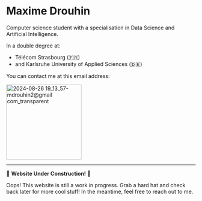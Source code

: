 # Maxime Drouhin

<!-- ⚠️ The website should use Jekyll, for now I just used ChatGPT for HTML conversion - see https://chatgpt.com/c/09cdba8c-3130-48af-b58c-2f4741a576e5 -->

Computer science student with a specialisation in Data Science and Artificial Intelligence.

In a double degree at:
- Télécom Strasbourg (🇫🇷)
- and Karlsruhe University of Applied Sciences (🇩🇪)

You can contact me at this email address:

<img width="200" alt="2024-08-26 19_13_57-mdrouhin2@gmail com_transparent" src="https://github.com/user-attachments/assets/476d999b-7edf-4082-acfc-1561e996ea54">


---

🚧 **Website Under Construction!** 🚧

Oops! This website is still a work in progress. Grab a hard hat and check back later for more cool stuff! In the meantime, feel free to reach out to me.
